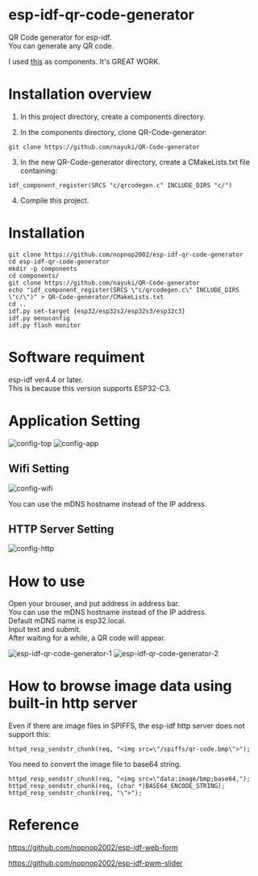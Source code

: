 # esp-idf-qr-code-generator
QR Code generator for esp-idf.   
You can generate any QR code.   

I used [this](https://github.com/nayuki/QR-Code-generator) as components. It's GREAT WORK.   

# Installation overview
1. In this project directory, create a components directory.

2. In the components directory, clone QR-Code-generator:
```
git clone https://github.com/nayuki/QR-Code-generator
```

3. In the new QR-Code-generator directory, create a CMakeLists.txt file containing:
```
idf_component_register(SRCS "c/qrcodegen.c" INCLUDE_DIRS "c/")
```

4. Compile this project.


# Installation
```
git clone https://github.com/nopnop2002/esp-idf-qr-code-generator
cd esp-idf-qr-code-generator
mkdir -p components
cd components/
git clone https://github.com/nayuki/QR-Code-generator
echo "idf_component_register(SRCS \"c/qrcodegen.c\" INCLUDE_DIRS \"c/\")" > QR-Code-generator/CMakeLists.txt
cd ..
idf.py set-target {esp32/esp32s2/esp32s3/esp32c3}
idf.py menuconfig
idf.py flash monitor
```

# Software requiment
esp-idf ver4.4 or later.   
This is because this version supports ESP32-C3.

# Application Setting

![config-top](https://user-images.githubusercontent.com/6020549/183276602-6abd8b3b-4816-4f67-91cb-b3fc76439381.jpg)
![config-app](https://user-images.githubusercontent.com/6020549/183276605-b1372459-bf61-4712-a855-95b59223a116.jpg)

## Wifi Setting

![config-wifi](https://user-images.githubusercontent.com/6020549/183276665-607e2ca0-6caa-43b1-a431-5b4888858ea5.jpg)

You can use the mDNS hostname instead of the IP address.   

## HTTP Server Setting

![config-http](https://user-images.githubusercontent.com/6020549/183276684-676d6dcf-76c1-4b0a-b069-39bbe94fd38b.jpg)

# How to use
Open your brouser, and put address in address bar.   
You can use the mDNS hostname instead of the IP address.   
Default mDNS name is esp32.local.   
Input text and submit.   
After waiting for a while, a QR code will appear.   

![esp-idf-qr-code-generator-1](https://user-images.githubusercontent.com/6020549/183276725-faf1fe52-c380-4b26-83d4-b2e3bb31d84b.jpg)
![esp-idf-qr-code-generator-2](https://user-images.githubusercontent.com/6020549/183276723-9f9c9240-2e07-4109-aff4-3c2e1c5dd7cf.jpg)


# How to browse image data using built-in http server   
Even if there are image files in SPIFFS, the esp-idf http server does not support this:   
```
httpd_resp_sendstr_chunk(req, "<img src=\"/spiffs/qr-code.bmp\">");
```

You need to convert the image file to base64 string.   
```
httpd_resp_sendstr_chunk(req, "<img src=\"data:image/bmp;base64,");
httpd_resp_sendstr_chunk(req, (char *)BASE64_ENCODE_STRING);
httpd_resp_sendstr_chunk(req, "\">");
```


# Reference
https://github.com/nopnop2002/esp-idf-web-form

https://github.com/nopnop2002/esp-idf-pwm-slider

